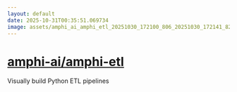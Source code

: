 ```yaml
---
layout: default
date: 2025-10-31T00:35:51.069734
image: assets/amphi_ai_amphi_etl_20251030_172100_806_20251030_172141_828e66--20251030T220207186--cropped.png
---
```


# [amphi-ai/amphi-etl](https://github.com/amphi-ai/amphi-etl/)

Visually build Python ETL pipelines
